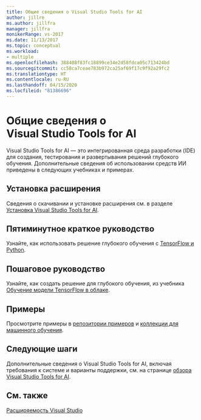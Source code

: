 ```yaml
---
title: Общие сведения о Visual Studio Tools for AI
author: jillre
ms.author: jillfra
manager: jillfra
monikerRange: vs-2017
ms.date: 11/13/2017
ms.topic: conceptual
ms.workload:
- multiple
ms.openlocfilehash: 388408f83fc18899ce34e2d58fdca05c713424bd
ms.sourcegitcommit: cc58ca7ceae783b972ca25af69f17c9f92a29fc2
ms.translationtype: HT
ms.contentlocale: ru-RU
ms.lasthandoff: 04/15/2020
ms.locfileid: "81386696"
---
```

# <a name="overview-of-visual-studio-tools-for-ai"></a>Общие сведения о Visual Studio Tools for AI

Visual Studio Tools for AI — это интегрированная среда разработки (IDE) для создания, тестирования и развертывания решений глубокого обучения. Дополнительные сведения об использовании средств ИИ приведены в следующих учебниках и примерах.

## <a name="install-the-extension"></a>Установка расширения

Сведения о скачивании и установке расширения см. в разделе [Установка Visual Studio Tools for AI](installation.md).

## <a name="5-minute-quickstart"></a>Пятиминутное краткое руководство 

Узнайте, как использовать решение глубокого обучения с [TensorFlow и Python](tensorflow-local.md).

## <a name="step-by-step-tutorial"></a>Пошаговое руководство

Узнайте, как создать решение для глубокого обучения, из учебника [Обучение модели TensorFlow в облаке](tensorflow-vm.md).

## <a name="samples"></a>Примеры

Просмотрите примеры в [репозитории примеров](https://github.com/Microsoft/samples-for-ai) и [коллекции для машинного обучения](https://gallery.cortanaintelligence.com/projects).

## <a name="next-steps"></a>Следующие шаги

Дополнительные сведения о Visual Studio Tools for AI, включая требования к системе и варианты поддержки, см. на странице [обзора Visual Studio Tools for AI](about-ai-tools.md).

## <a name="see-also"></a>См. также
[Расширяемость Visual Studio](/visualstudio/extensibility/?view=vs-2017)
